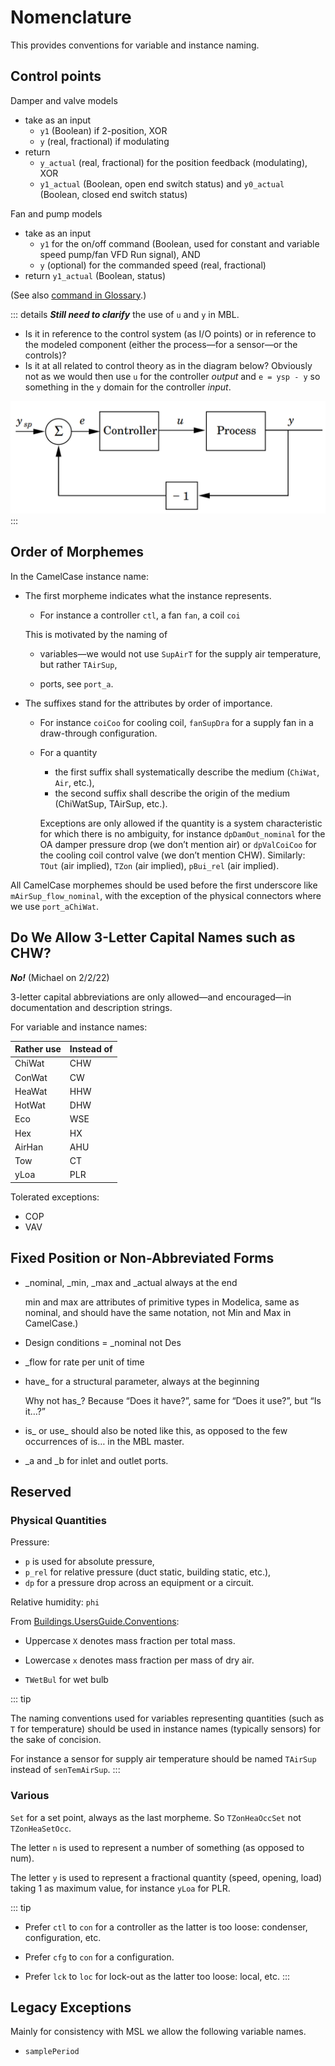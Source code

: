 


# Nomenclature

This provides conventions for variable and instance naming.


## Control points

Damper and valve models
- take as an input
  - `y1` (Boolean) if 2-position, XOR
  - `y` (real, fractional) if modulating
- return
  - `y_actual` (real, fractional) for the position feedback (modulating), XOR
  - `y1_actual` (Boolean, open end switch status) and `y0_actual` (Boolean, closed end switch status)

Fan and pump models
- take as an input
  - `y1` for the on/off command (Boolean, used for constant and variable speed pump/fan VFD Run signal), AND
  - `y` (optional) for the commanded speed (real, fractional)
- return `y1_actual` (Boolean, status)

(See also [command in Glossary](./glossary/#command).)



::: details
***Still need to clarify*** the use of `u` and `y` in MBL.

- Is it in reference to the control system (as I/O points) or in reference to the modeled component (either the process—for a sensor—or the controls)?
- Is it at all related to control theory as in the diagram below? Obviously not as we would then use `u` for the controller *output* and `e = ysp - y` so something in the `y` domain for the controller *input*.

![control](/img/control.png)
:::

## Order of Morphemes

In the CamelCase instance name:

- The first morpheme indicates what the instance represents.

  - For instance a controller `ctl`, a fan `fan`, a coil `coi`

  This is motivated by the naming of

  - variables&mdash;we would not use `SupAirT` for the supply air temperature, but rather `TAirSup`,

  - ports, see `port_a`.

- The suffixes stand for the attributes by order of importance.

  - For instance `coiCoo` for cooling coil, `fanSupDra` for a supply fan in a draw-through configuration.

  - For a quantity

    - the first suffix shall systematically describe the medium (`ChiWat`, `Air`, etc.),
    - the second suffix shall describe the origin of the medium (ChiWatSup, TAirSup, etc.).

    Exceptions are only allowed if the quantity is a system characteristic for which there is no ambiguity, for instance `dpDamOut_nominal` for the OA damper pressure drop (we don’t mention air) or `dpValCoiCoo` for the cooling coil control valve (we don’t mention CHW).
    Similarly: `TOut` (air implied), `TZon` (air implied), `pBui_rel` (air implied).


All CamelCase morphemes should be used before the first underscore like `mAirSup_flow_nominal`, with the exception of the physical connectors where we use `port_aChiWat`.


## Do We Allow 3-Letter Capital Names such as CHW?

***No!*** (Michael on 2/2/22)

3-letter capital abbreviations are only allowed&mdash;and encouraged&mdash;in documentation and description strings.

For variable and instance names:

| Rather use    | Instead of |
| ------------- | ------------- |
| ChiWat | CHW  |
| ConWat | CW |
| HeaWat | HHW |
| HotWat | DHW |
| Eco | WSE |
| Hex | HX |
| AirHan | AHU |
| Tow | CT |
| yLoa | PLR |

Tolerated exceptions:

- COP
- VAV


## Fixed Position or Non-Abbreviated Forms

- _nominal, _min, _max and _actual always at the end

  min and max are attributes of primitive types in Modelica, same as nominal, and should have the same notation, not Min and Max in CamelCase.)

- Design conditions = _nominal not Des

- _flow for rate per unit of time

- have_ for a structural parameter, always at the beginning

  Why not has_? Because “Does it have?”, same for “Does it use?”, but “Is it…?”

- is_ or use_ should also be noted like this, as opposed to the few occurrences of is… in the MBL master.

- _a and _b for inlet and outlet ports.


## Reserved

### Physical Quantities

Pressure:

- `p` is used for absolute pressure,
- `p_rel` for relative pressure (duct static, building static, etc.),
- `dp` for a pressure drop across an equipment or a circuit.

Relative humidity: `phi`

From [Buildings.UsersGuide.Conventions](https://simulationresearch.lbl.gov/modelica/releases/v8.1.0/help/Buildings_UsersGuide.html#Buildings.UsersGuide.Conventions):

- Uppercase `X` denotes mass fraction per total mass.

- Lowercase `x` denotes mass fraction per mass of dry air.

- `TWetBul` for wet bulb

::: tip

The naming conventions used for variables representing quantities (such as `T` for temperature) should be used in instance names (typically sensors) for the sake of concision.

For instance a sensor for supply air temperature should be named `TAirSup` instead of `senTemAirSup`.
:::

### Various

`Set` for a set point, always as the last morpheme. So `TZonHeaOccSet` not `TZonHeaSetOcc`.

The letter `n` is used to represent a number of something (as opposed to num).

The letter `y` is used  to represent a fractional quantity (speed, opening, load) taking 1 as maximum value, for instance `yLoa` for PLR.

::: tip

  - Prefer `ctl` to `con` for a controller as the latter is too loose: condenser, configuration, etc.

  - Prefer `cfg` to `con` for a configuration.

  - Prefer `lck` to `loc` for lock-out as the latter too loose: local, etc.
:::


##  Legacy Exceptions

Mainly for consistency with MSL we allow the following variable names.

- `samplePeriod`
